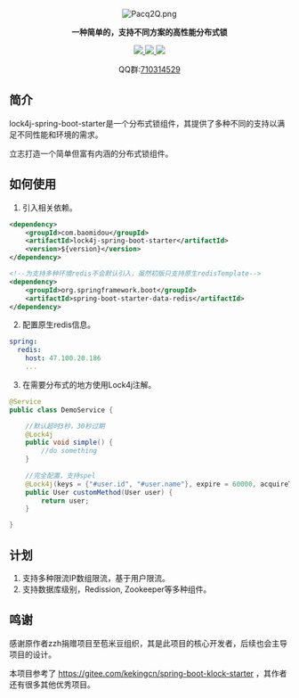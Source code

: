 <p align="center">

<img src="https://s1.ax1x.com/2018/07/29/Pacq2Q.png" alt="Pacq2Q.png" border="0" />

</p>

<p align="center">
	<strong>一种简单的，支持不同方案的高性能分布式锁</strong>
</p>

<p align="center">
	<a href="http://mvnrepository.com/artifact/com.baomidou/lock4j-spring-boot-starter" target="_blank">
        <img src="https://maven-badges.herokuapp.com/maven-central/com.baomidou/lock4j-spring-boot-starter/badge.svg" >
    </a>
	<a href="http://www.apache.org/licenses/LICENSE-2.0.html" target="_blank">
        <img src="http://img.shields.io/:license-apache-brightgreen.svg" >
    </a>
	<a>
        <img src="https://img.shields.io/badge/JDK-1.7+-green.svg" >
	</a>
</p>
<p align="center">
	QQ群:<a href="https://jq.qq.com/?_wv=1027&k=5tFhLhS" target="_blank">710314529</a>
</p>

## 简介

lock4j-spring-boot-starter是一个分布式锁组件，其提供了多种不同的支持以满足不同性能和环境的需求。

立志打造一个简单但富有内涵的分布式锁组件。

## 如何使用

1. 引入相关依赖。

```xml
<dependency>
    <groupId>com.baomidou</groupId>
    <artifactId>lock4j-spring-boot-starter</artifactId>
    <version>${version}</version>
</dependency>

<!--为支持多种环境redis不会默认引入，虽然初版只支持原生redisTemplate-->
<dependency>
    <groupId>org.springframework.boot</groupId>
    <artifactId>spring-boot-starter-data-redis</artifactId>
</dependency>
```

2. 配置原生redis信息。

```yaml
spring:
  redis:
    host: 47.100.20.186
    ...
```

3. 在需要分布式的地方使用Lock4j注解。

```java
@Service
public class DemoService {

    //默认超时3秒，30秒过期
    @Lock4j
    public void simple() {
    	//do something
    }
    
	//完全配置，支持spel
    @Lock4j(keys = {"#user.id", "#user.name"}, expire = 60000, acquireTimeout = 1000)
    public User customMethod(User user) {
        return user;
    }

}
```

## 计划

1. 支持多种限流IP数组限流，基于用户限流。
2. 支持数据库级别，Redission, Zookeeper等多种组件。

## 鸣谢

感谢原作者zzh捐赠项目至苞米豆组织，其是此项目的核心开发者，后续也会主导项目的设计。

本项目参考了 https://gitee.com/kekingcn/spring-boot-klock-starter ，其作者还有很多其他优秀项目。